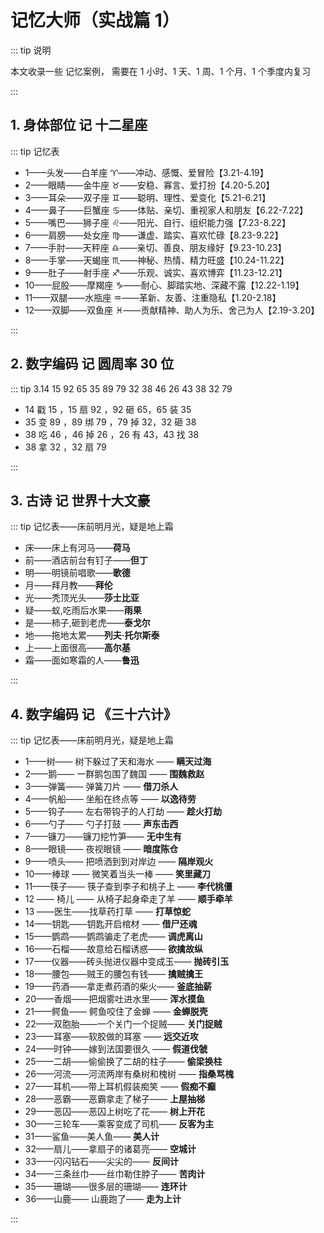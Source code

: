 # 记忆大师（实战篇 1）

::: tip 说明

本文收录一些 记忆案例， 需要在 1 小时、1 天、1 周、1 个月、1 个季度内复习

:::

## 1. 身体部位 记 十二星座

::: tip 记忆表

- 1——头发——白羊座 ♈——冲动、感慨、爱冒险【3.21-4.19】
- 2——眼睛——金牛座 ♉——安稳、寡言、爱打扮【4.20-5.20】
- 3——耳朵——双子座 ♊——聪明、理性、爱变化【5.21-6.21】
- 4——鼻子——巨蟹座 ♋——体贴、亲切、重视家人和朋友【6.22-7.22】
- 5——嘴巴——狮子座 ♌——阳光、自行、组织能力强【7.23-8.22】
- 6——肩膀——处女座 ♍——谦虚、踏实、喜欢忙碌【8.23-9.22】
- 7——手肘——天秤座 ♎——亲切、善良、朋友缘好【9.23-10.23】
- 8——手掌——天蝎座 ♏——神秘、热情、精力旺盛【10.24-11.22】
- 9——肚子——射手座 ♐——乐观、诚实、喜欢博弈【11.23-12.21】
- 10——屁股——摩羯座 ♑——耐心、脚踏实地、深藏不露【12.22-1.19】
- 11——双腿——水瓶座 ♒——革新、友善、注重隐私【1.20-2.18】
- 12——双脚——双鱼座 ♓——贡献精神、助人为乐、舍己为人【2.19-3.20】

:::

## 2. 数字编码 记 圆周率 30 位

::: tip 3.14 15 92 65 35 89 79 32 38 46 26 43 38 32 79

- 14 戳 15 ，15 扇 92 ，92 砸 65，65 装 35
- 35 变 89 ，89 绑 79 ，79 掉 32，32 砸 38
- 38 吃 46 ，46 掉 26 ，26 有 43，43 找 38
- 38 拿 32 ，32 扇 79

:::

## 3. 古诗 记 世界十大文豪

::: tip 记忆表——床前明月光，疑是地上霜

- 床——床上有河马——**荷马**
- 前——酒店前台有钉子——**但丁**
- 明——明镜前唱歌——**歌德**
- 月——拜月教——**拜伦**
- 光——秃顶光头——**莎士比亚**
- 疑——蚁,吃雨后水果——**雨果**
- 是——柿子,砸到老虎——**泰戈尔**
- 地——拖地太累——**列夫·托尔斯泰**
- 上——上面很高——**高尔基**
- 霜——面如寒霜的人——**鲁迅**

:::

## 4. 数字编码 记 《三十六计》

::: tip 记忆表——床前明月光，疑是地上霜

- 1——树—— 树下躲过了天和海水 —— **瞒天过海**
- 2——鹅—— 一群鹅包围了魏国 —— **围魏救赵**
- 3——弹簧—— 弹簧刀片 —— **借刀杀人**
- 4——帆船—— 坐船在终点等 —— **以逸待劳**
- 5——钩子—— 左右带钩子的人打劫 —— **趁火打劫**
- 6——勺子—— 勺子打鼓 —— **声东击西**
- 7——镰刀——镰刀挖竹笋—— **无中生有**
- 8——眼镜—— 夜视眼镜 —— **暗度陈仓**
- 9——喷头—— 把喷洒到到对岸边 —— **隔岸观火**
- 10——棒球 —— 微笑着当头一棒 —— **笑里藏刀**
- 11——筷子—— 筷子查到李子和桃子上 —— **李代桃僵**
- 12 —— 椅儿 —— 从椅子起身牵走了羊 —— **顺手牵羊**
- 13 ——医生——找草药打草 —— **打草惊蛇**
- 14——钥匙——钥匙开启棺材 —— **借尸还魂**
- 15——鹦鹉——鹦鹉骗走了老虎—— **调虎离山**
- 16——石榴——故意给石榴诱惑—— **欲擒故纵**
- 17——仪器——砖头抛进仪器中变成玉—— **抛砖引玉**
- 18——腰包——贼王的腰包有钱—— **擒贼擒王**
- 19——药酒——拿走煮药酒的柴火—— **釜底抽薪**
- 20——香烟——把烟雾吐进水里—— **浑水摸鱼**
- 21——鳄鱼—— 鳄鱼咬住了金蝉 —— **金蝉脱壳**
- 22——双胞胎——一个关门一个捉贼—— **关门捉贼**
- 23——耳塞——软胶做的耳塞 —— **远交近攻**
- 24——时钟——嫁到法国要很久 —— **假道伐虢**
- 25——二胡——偷偷换了二胡的柱子—— **偷梁换柱**
- 26——河流——河流两岸有桑树和槐树 —— **指桑骂槐**
- 27——耳机——带上耳机假装痴笑 —— **假痴不癫**
- 28——恶霸——恶霸拿走了梯子—— **上屋抽梯**
- 29——恶囚——恶囚上树吃了花—— **树上开花**
- 30——三轮车——乘客变成了司机—— **反客为主**
- 31——鲨鱼——美人鱼—— **美人计**
- 32——扇儿——拿扇子的诸葛亮—— **空城计**
- 33——闪闪钻石——尖尖的—— **反间计**
- 34——三条丝巾——丝巾勒住脖子—— **苦肉计**
- 35——珊瑚——很多层的珊瑚—— **连环计**
- 36——山鹿—— 山鹿跑了—— **走为上计**

:::

